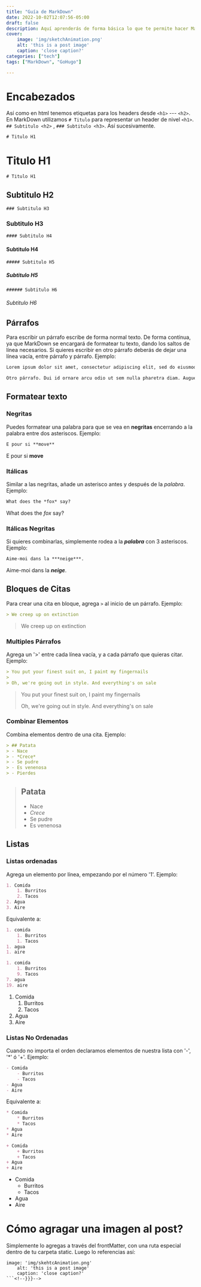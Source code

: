 ```yaml
---
title: "Guía de MarkDown"
date: 2022-10-02T12:07:56-05:00
draft: false
description: Aquí aprenderás de forma básica lo que te permite hacer MarkDown
cover:
    image: 'img/sketchAnimation.png'
    alt: 'this is a post image'
    caption: 'close caption?'
categories: ["tech"]
tags: ["MarkDown", "GoHugo"]

---
```

# Encabezados

Así como en html tenemos etiquetas para los headers desde `<h1>` --- `<h2>`. En MarkDown utilizamos `# Titulo` para representar un header de nivel `<h1>`. `## Subtitulo <h2>` , `### Subtitulo <h3>`. Así sucesivamente.

```
# Titulo H1
```
# Titulo H1

```
# Titulo H1
```
## Subtitulo H2

```
### Subtitulo H3
```
### Subtitulo H3

```
#### Subtitulo H4
```
#### Subtitulo H4

```
##### Subtitulo H5
```
##### Subtitulo H5

```
###### Subtitulo H6
```
###### Subtitulo H6

## Párrafos

Para escribir un párrafo escribe de forma normal texto. De forma contínua, ya que MarkDown se encargará de formatear tu texto, dando los saltos de línea necesarios. Si quieres escribir en otro párrafo deberás de dejar una línea vacía, entre párrafo y párrafo. Ejemplo:

```md
Lorem ipsum dolor sit amet, consectetur adipiscing elit, sed do eiusmod tempor incididunt ut labore et dolore magna aliqua. Enim neque volutpat ac tincidunt vitae semper quis lectus nulla. Viverra vitae congue eu consequat ac felis donec et odio.

Otro párrafo. Dui id ornare arcu odio ut sem nulla pharetra diam. Augue lacus viverra vitae congue eu consequat ac felis donec. Lorem ipsum dolor sit amet consectetur adipiscing. Dapibus ultrices in iaculis nunc sed augue. Molestie at elementum eu facilisis sed odio morbi.
```

## Formatear texto

### Negritas
Puedes formatear una palabra para que se vea en **negritas** encerrando a la palabra entre dos asteriscos. Ejemplo:

```md
E pour si **move**
```

E pour si **move**

### Itálicas

Similar a las negritas, añade un asterisco antes y después de la *palabra*. Ejemplo:
```md
What does the *fox* say?
```

What does the *fox* say?

### Itálicas Negritas

Si quieres combinarlas, simplemente rodea a la ***palabra*** con 3 asteriscos. Ejemplo:
```md
Aime-moi dans la ***neige***.
```

Aime-moi dans la ***neige***.

## Bloques de Citas

Para crear una cita en bloque, agrega `>` al inicio de un párrafo. Ejemplo:

```md
> We creep up on extinction
```

> We creep up on extinction

### Multiples Párrafos

Agrega un '>' entre cada línea vacía, y a cada párrafo que quieras citar. Ejemplo:
```md
> You put your finest suit on, I paint my fingernails
>
> Oh, we're going out in style. And everything's on sale
```

> You put your finest suit on, I paint my fingernails
>
> Oh, we're going out in style. And everything's on sale

### Combinar Elementos

Combina elementos dentro de una cita. Ejemplo:

```md
> ## Patata
> - Nace
> - *Crece*
> - Se pudre
> - Es venenosa
> - Pierdes
```

> ## Patata
> - Nace
> - *Crece*
> - Se pudre
> - Es venenosa

## Listas

### Listas ordenadas

Agrega un elemento por línea, empezando por el número '1'. Ejemplo:

```md
1. Comida
    1. Burritos
    2. Tacos
2. Agua
3. Aire
```
Equivalente a:
```md
1. comida
    1. Burritos
    1. Tacos
1. agua
1. aire

1. comida
    1. Burritos
    9. Tacos
7. agua
19. aire
```

1. Comida
    1. Burritos
    2. Tacos
2. Agua
3. Aire

### Listas No Ordenadas

Cuando no importa el orden declaramos elementos de nuestra lista con '-', '*' ó '+'. Ejemplo:

```md
- Comida
    - Burritos
    - Tacos
- Agua
- Aire
```
Equivalente a:
```md
* Comida
    * Burritos
    * Tacos
* Agua
* Aire

+ Comida
    + Burritos
    + Tacos
+ Agua
+ Aire
```


- Comida
    - Burritos
    - Tacos
- Agua
- Aire


# Cómo agragar una imagen al post?<!--{{{-->

Simplemente lo agregas a través del frontMatter, con una ruta especial dentro de tu carpeta static. Luego lo referencias así:
```
image: 'img/skehtcAnimation.png'
    alt: 'this is a post image'
    caption: 'close caption?'
```<!--}}}-->
